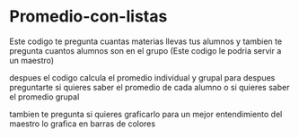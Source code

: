 # Promedio-con-listas

Este codigo te pregunta cuantas materias llevas tus alumnos  y tambien te pregunta cuantos alumnos son en el grupo (Este codigo le podria servir a un maestro)

despues el codigo calcula el promedio individual y grupal
para despues preguntarte si quieres saber el promedio de cada alumno  o 
si quieres saber el promedio grupal 

tambien te pregunta si quieres graficarlo para un mejor entendimiento del maestro
lo grafica en barras de colores
